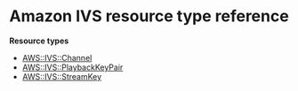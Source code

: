 # Amazon IVS resource type reference<a name="AWS_IVS"></a>

**Resource types**
+ [AWS::IVS::Channel](aws-resource-ivs-channel.md)
+ [AWS::IVS::PlaybackKeyPair](aws-resource-ivs-playbackkeypair.md)
+ [AWS::IVS::StreamKey](aws-resource-ivs-streamkey.md)